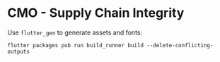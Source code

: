 # CMO - Supply Chain Integrity

Use `flutter_gen` to generate assets and fonts:
```
flutter packages pub run build_runner build --delete-conflicting-outputs
```